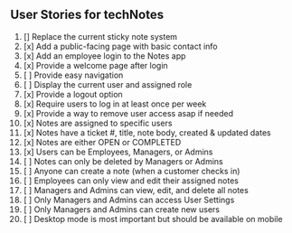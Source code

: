 ## User Stories for techNotes

1. [] Replace the current sticky note system
2. [x] Add a public-facing page with basic contact info
3. [x] Add an employee login to the Notes app
4. [x] Provide a welcome page after login
5. [ ] Provide easy navigation
6. [ ] Display the current user and assigned role
7. [x] Provide a logout option
8. [x] Require users to log in at least once per week
9. [x] Provide a way to remove user access asap if needed
10. [x] Notes are assigned to specific users
11. [x] Notes have a ticket #, title, note body, created & updated dates
12. [x] Notes are either OPEN or COMPLETED
13. [x] Users can be Employees, Managers, or Admins
14. [ ] Notes can only be deleted by Managers or Admins
15. [ ] Anyone can create a note (when a customer checks in)
16. [ ] Employees can only view and edit their assigned notes
17. [ ] Managers and Admins can view, edit, and delete all notes
18. [ ] Only Managers and Admins can access User Settings
19. [ ] Only Managers and Admins can create new users
20. [ ] Desktop mode is most important but should be available on mobile
